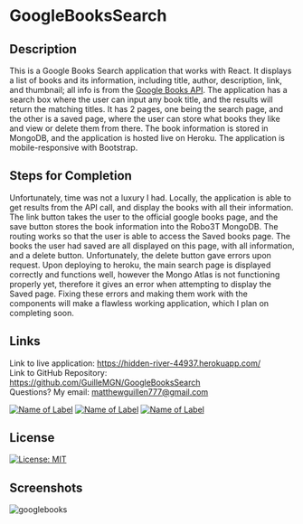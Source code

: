 # GoogleBooksSearch

## Description
This is a Google Books Search application that works with React. It displays a list of books and its information, including title, author, description, link, and thumbnail; all info is from the [Google Books API](https://http://www.googleapis.com/books/v1/volumes?q=). The application has a search box where the user can input any book title, and the results will return the matching titles. It has 2 pages, one being the search page, and the other is a saved page, where the user can store what books they like and view or delete them from there. The book information is stored in MongoDB, and the application is hosted live on Heroku. The application is mobile-responsive with Bootstrap. 

## Steps for Completion
Unfortunately, time was not a luxury I had. Locally, the application is able to get results from the API call, and display the books with all their information. The link button takes the user to the official google books page, and the save button stores the book information into the Robo3T MongoDB. The routing works so that the user is able to access the Saved books page. The books the user had saved are all displayed on this page, with all information, and a delete button. Unfortunately, the delete button gave errors upon request. Upon deploying to heroku, the main search page is displayed correctly and functions well, however the Mongo Atlas is not functioning properly yet, therefore it gives an error when attempting to display the Saved page. Fixing these errors and making them work with the components will make a flawless working application, which I plan on completing soon. 

## Links
Link to live application: https://hidden-river-44937.herokuapp.com/ </br>
Link to GitHub Repository: https://github.com/GuilleMGN/GoogleBooksSearch </br>
Questions? My email: matthewguillen777@gmail.com </br>

[![Name of Label](https://img.shields.io/badge/Javascript-JS-%23F7DF1E.svg)](https://www.w3schools.com/Js/)
[![Name of Label](https://img.shields.io/badge/Node.js-Node-green.svg)](https://nodejs.org/en/)
[![Name of Label](https://img.shields.io/badge/React.jsx-React-%2361DAFB.svg)](https://reactjs.org/)

## License
[![License: MIT](https://img.shields.io/badge/License-MIT-yellow.svg)](https://opensource.org/licenses/MIT)

## Screenshots
![googlebooks](https://user-images.githubusercontent.com/73862470/116502328-2fbb8c80-a881-11eb-91c7-78caeea793ca.PNG)
